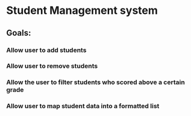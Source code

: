 # Student Management system

## Goals:
### Allow user to add students

### Allow user to remove students

### Allow the user to filter students who scored above a certain grade

### Allow user to map student data into a formatted list
